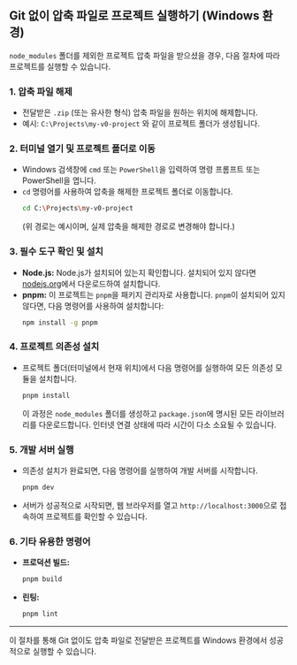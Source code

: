 ## Git 없이 압축 파일로 프로젝트 실행하기 (Windows 환경)

`node_modules` 폴더를 제외한 프로젝트 압축 파일을 받으셨을 경우, 다음 절차에 따라 프로젝트를 실행할 수 있습니다.

### 1. 압축 파일 해제

*   전달받은 `.zip` (또는 유사한 형식) 압축 파일을 원하는 위치에 해제합니다.
*   예시: `C:\Projects\my-v0-project` 와 같이 프로젝트 폴더가 생성됩니다.

### 2. 터미널 열기 및 프로젝트 폴더로 이동

*   Windows 검색창에 `cmd` 또는 `PowerShell`을 입력하여 명령 프롬프트 또는 PowerShell을 엽니다.
*   `cd` 명령어를 사용하여 압축을 해제한 프로젝트 폴더로 이동합니다.
    ```bash
    cd C:\Projects\my-v0-project
    ```
    (위 경로는 예시이며, 실제 압축을 해제한 경로로 변경해야 합니다.)

### 3. 필수 도구 확인 및 설치

*   **Node.js:** Node.js가 설치되어 있는지 확인합니다. 설치되어 있지 않다면 [nodejs.org](https://nodejs.org/)에서 다운로드하여 설치합니다.
*   **pnpm:** 이 프로젝트는 `pnpm`을 패키지 관리자로 사용합니다. `pnpm`이 설치되어 있지 않다면, 다음 명령어를 사용하여 설치합니다:
    ```bash
    npm install -g pnpm
    ```

### 4. 프로젝트 의존성 설치

*   프로젝트 폴더(터미널에서 현재 위치)에서 다음 명령어를 실행하여 모든 의존성 모듈을 설치합니다.
    ```bash
    pnpm install
    ```
    이 과정은 `node_modules` 폴더를 생성하고 `package.json`에 명시된 모든 라이브러리를 다운로드합니다. 인터넷 연결 상태에 따라 시간이 다소 소요될 수 있습니다.

### 5. 개발 서버 실행

*   의존성 설치가 완료되면, 다음 명령어를 실행하여 개발 서버를 시작합니다.
    ```bash
    pnpm dev
    ```
*   서버가 성공적으로 시작되면, 웹 브라우저를 열고 `http://localhost:3000`으로 접속하여 프로젝트를 확인할 수 있습니다.

### 6. 기타 유용한 명령어

*   **프로덕션 빌드:**
    ```bash
    pnpm build
    ```
*   **린팅:**
    ```bash
    pnpm lint
    ```

---

이 절차를 통해 Git 없이도 압축 파일로 전달받은 프로젝트를 Windows 환경에서 성공적으로 실행할 수 있습니다.
